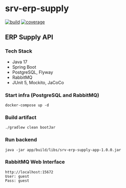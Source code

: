 # srv-erp-supply
[![build](https://github.com/schambeck/srv-erp-supply/actions/workflows/gradle.yml/badge.svg)](https://github.com/schambeck/srv-erp-supply/actions/workflows/gradle.yml)
[![coverage](https://sonarcloud.io/api/project_badges/measure?project=schambeck_srv-erp-supply&metric=coverage)](https://sonarcloud.io/summary/new_code?id=schambeck_srv-erp-supply)

## ERP Supply API

### Tech Stack

- Java 17
- Spring Boot
- PostgreSQL, Flyway
- RabbitMQ
- JUnit 5, Mockito, JaCoCo

### Start infra (PostgreSQL and RabbitMQ)

    docker-compose up -d

### Build artifact

    ./gradlew clean bootJar

### Run backend

    java -jar app/build/libs/srv-erp-supply-app-1.0.0.jar

### RabbitMQ Web Interface

    http://localhost:15672
    User: guest
    Pass: guest
